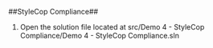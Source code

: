 ##StyleCop Compliance##
1. Open the solution file located at src/Demo 4 - StyleCop Compliance/Demo 4 - StyleCop Compliance.sln